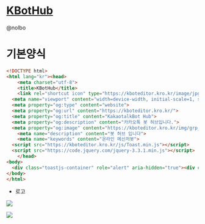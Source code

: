 # [KBotHub](https://kboteditor.kro.kr)



@nolbo


# 기본양식

```html
<!DOCTYPE html>
<html lang="kr"><head>
	<meta charset="utf-8">
	<title>KBotHub</title>
	<link rel="shortcut icon" type="https://kboteditor.kro.kr/image/jpg" href="img/output-onlinepngtools.ico"/>
  <meta name="viewport" content="width=device-width, initial-scale=1, shrink-to-fit=no">
  <meta property="og:type" content="website">
  <meta property="og:url" content="https://kboteditor.kro.kr/">
  <meta property="og:title" content="KakaotalkBot Hub">
  <meta property="og:description" content="카카오톡 봇 허브입니다.">
  <meta property="og:image" content="https://kboteditor.kro.kr/img/grp_img.jpg">
	<meta name="description" content="봇 허브 입니다">
	<meta name="keywords" content="온라인 메신저봇">
  <script src="https://kboteditor.kro.kr/js/Toast.min.js"></script>
  <script src="https://code.jquery.com/jquery-3.3.1.min.js"></script>
	</head>
<body>
  <div class="toastjs-container" role="alert" aria-hidden="true"><div class="toastjs"></div></div>
</body>
</html>
```

* 로고

![](https://kboteditor.kro.kr/img/grp_img.jpg)

![](https://kboteditor.kro.kr/img/logo.png)
